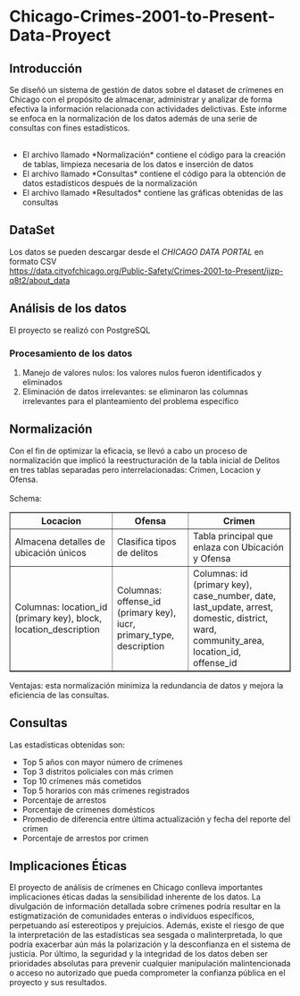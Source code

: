 # Chicago-Crimes-2001-to-Present-Data-Proyect
## Introducción 
Se diseñó un sistema de gestión de datos sobre el dataset de crímenes en Chicago con el propósito de almacenar, administrar y analizar de forma efectiva la información relacionada con actividades delictivas. Este informe se enfoca en la normalización de los datos además de una serie de consultas con fines estadísticos. <br> <br>
<ul>
  <li>El archivo llamado *Normalización* contiene el código para la creación de tablas, limpieza necesaria de los datos e inserción de datos</li>
  <li>El archivo llamado *Consultas* contiene el código para la obtención de datos estadísticos después de la normalización</li>
  <li>El archivo llamado *Resultados* contiene las gráficas obtenidas de las consultas</li>
</ul>

## DataSet
Los datos se pueden descargar desde el *CHICAGO DATA PORTAL* en formato CSV <br>
https://data.cityofchicago.org/Public-Safety/Crimes-2001-to-Present/ijzp-q8t2/about_data <br>

## Análisis de los datos
El proyecto se realizó con PostgreSQL <br>
### Procesamiento de los datos 
<ol>
  <li> Manejo de valores nulos: los valores nulos fueron identificados y eliminados </li>
  <li>Eliminación de datos irrelevantes: se eliminaron las columnas irrelevantes para el planteamiento del problema específico </li>
</ol>

## Normalización
Con el fin de optimizar la eficacia, se llevó a cabo un proceso de normalización que implicó la reestructuración de la tabla inicial de Delitos en tres tablas separadas pero interrelacionadas: Crimen, Locacion y Ofensa. <br> <br>
Schema: <br>

<table border="1">
  <tr>
    <th>Locacion</th>
    <th>Ofensa</th>
    <th>Crimen</th>
  </tr>
  <tr>
    <td>Almacena detalles de ubicación únicos</td>
    <td>Clasifica tipos de delitos</td>
    <td>Tabla principal que enlaza con Ubicación y Ofensa</td>
  </tr>
  <tr>
    <td>Columnas: location_id (primary key), block, location_description</td>
    <td>Columnas: offense_id (primary key), iucr, primary_type, description</td>
    <td>Columnas: id (primary key), case_number, date, last_update, arrest, domestic, district, ward, community_area, location_id, offense_id</td>
  </tr>
</table>

Ventajas: esta normalización minimiza la redundancia de datos y mejora la eficiencia de las consultas. <br>
## Consultas
Las estadísticas obtenidas son: <br>
<ul>
  <li>Top 5 años con mayor número de crímenes </li>
  <li>Top 3 distritos policiales con más crimen </li>
  <li>Top 10 crímenes más cometidos </li>
  <li>Top 5 horarios con más crímenes registrados </li>
  <li>Porcentaje de arrestos </li>
  <li>Porcentaje de crímenes domésticos </li>
  <li>Promedio de diferencia entre última actualización y fecha del reporte del crimen </li>
  <li>Porcentaje de arrestos por crimen </li>
</ul>


## Implicaciones Éticas
El proyecto de análisis de crímenes en Chicago conlleva importantes implicaciones éticas dadas la sensibilidad inherente de los datos. La divulgación de información detallada sobre crímenes podría resultar en la estigmatización de comunidades enteras o individuos específicos, perpetuando así estereotipos y prejuicios. Además, existe el riesgo de que la interpretación de las estadísticas sea sesgada o malinterpretada, lo que podría exacerbar aún más la polarización y la desconfianza en el sistema de justicia. Por último, la seguridad y la integridad de los datos deben ser prioridades absolutas para prevenir cualquier manipulación malintencionada o acceso no autorizado que pueda comprometer la confianza pública en el proyecto y sus resultados.










